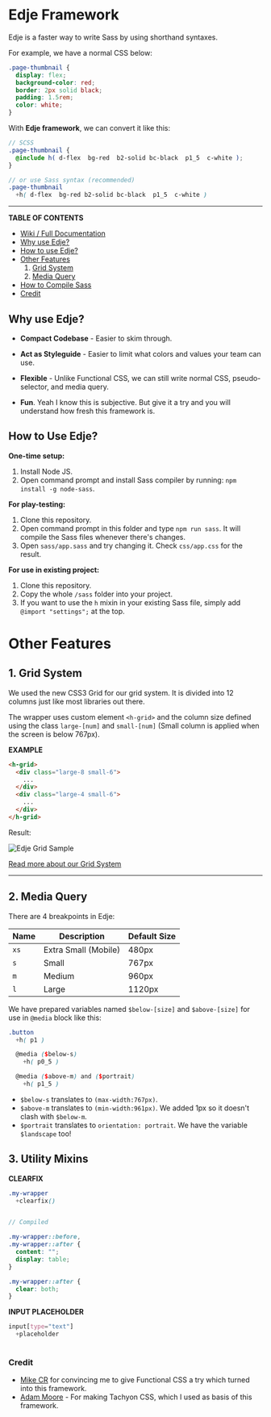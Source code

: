 # Edje Framework

Edje is a faster way to write Sass by using shorthand syntaxes.

For example, we have a normal CSS below:

```css
.page-thumbnail {
  display: flex;
  background-color: red;
  border: 2px solid black;
  padding: 1.5rem;
  color: white;
}
```

With **Edje framework**, we can convert it like this:

```scss
// SCSS
.page-thumbnail {
  @include h( d-flex  bg-red  b2-solid bc-black  p1_5  c-white );
}

// or use Sass syntax (recommended)
.page-thumbnail
  +h( d-flex  bg-red b2-solid bc-black  p1_5  c-white )
```

-----

**TABLE OF CONTENTS**

- [Wiki / Full Documentation](https://github.com/hrsetyono/edje/wiki)
- [Why use Edje?](#why-use-edje)
- [How to use Edje?](#how-to-use-edje)
- [Other Features](#other-features)
    1. [Grid System](#grid-system)
    1. [Media Query](#media-query)
- [How to Compile Sass](#how-to-compile-sass)
- [Credit](#credit)


## Why use Edje?

- **Compact Codebase** - Easier to skim through.

- **Act as Styleguide** - Easier to limit what colors and values your team can use.

- **Flexible** - Unlike Functional CSS, we can still write normal CSS, pseudo-selector, and media query.

- **Fun**. Yeah I know this is subjective. But give it a try and you will understand how fresh this framework is.


## How to Use Edje?

**One-time setup:**

1. Install Node JS.
1. Open command prompt and install Sass compiler by running: `npm install -g node-sass`.

**For play-testing:**

1. Clone this repository.
1. Open command prompt in this folder and type `npm run sass`. It will compile the Sass files whenever there's changes.
1. Open `sass/app.sass` and try changing it. Check `css/app.css` for the result.

**For use in existing project:**

1. Clone this repository.
1. Copy the whole `/sass` folder into your project.
1. If you want to use the `h` mixin in your existing Sass file, simply add `@import "settings";` at the top.


# Other Features

## 1. Grid System

We used the new CSS3 Grid for our grid system. It is divided into 12 columns just like most libraries out there.

The wrapper uses custom element `<h-grid>` and the column size defined using the class `large-[num]` and `small-[num]` (Small column is applied when the screen is below 767px).

**EXAMPLE**

```html
<h-grid>
  <div class="large-8 small-6">
    ...
  </div>
  <div class="large-4 small-6">
    ...
  </div>
</h-grid>
```

Result:

![Edje Grid Sample](https://raw.github.com/hrsetyono/cdn/master/edje/grid-large-small.jpg)

[Read more about our Grid System](https://hrsetyono.github.io/edje/#/helper/grid)

-----

## 2. Media Query

There are 4 breakpoints in Edje:

| Name | Description | Default Size |
| -----|-------|-------|
| `xs` | Extra Small (Mobile) | 480px |
| `s` | Small | 767px |
| `m` | Medium | 960px |
| `l` | Large | 1120px |

We have prepared variables named `$below-[size]` and `$above-[size]` for use in `@media` block like this:

```scss
.button
  +h( p1 )

  @media ($below-s)
    +h( p0_5 )

  @media ($above-m) and ($portrait)
    +h( p1_5 )
```

- `$below-s` translates to `(max-width:767px)`.
- `$above-m` translates to `(min-width:961px)`. We added 1px so it doesn't clash with `$below-m`.
- `$portrait` translates to `orientation: portrait`. We have the variable `$landscape` too!


## 3. Utility Mixins

**CLEARFIX**

```scss
.my-wrapper
  +clearfix()


// Compiled

.my-wrapper::before,
.my-wrapper::after {
  content: "";
  display: table;
}

.my-wrapper::after {
  clear: both;
}
```

**INPUT PLACEHOLDER**

```scss
input[type="text"]
  +placeholder
    
```

### Credit

- [Mike CR](https://www.mikecr.it/ramblings/functional-css/) for convincing me to give Functional CSS a try which turned into this framework.
- [Adam Moore](https://tachyons.io/) - For making Tachyon CSS, which I used as basis of this framework.

